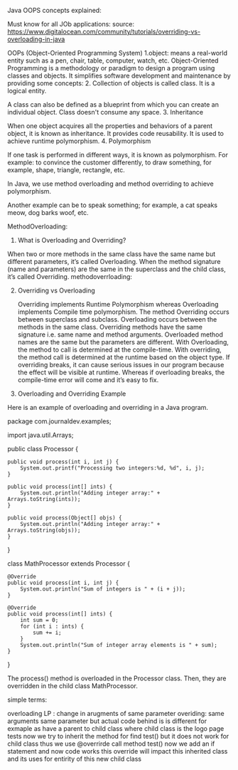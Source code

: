 Java OOPS concepts explained:

Must know for all JOb applications:
source: https://www.digitalocean.com/community/tutorials/overriding-vs-overloading-in-java


 OOPs (Object-Oriented Programming System)
1.object:
means a real-world entity such as a pen, chair, table, computer, watch, etc. Object-Oriented Programming is a methodology or paradigm to design a program using classes and objects. It simplifies software development and maintenance by providing some concepts:
2. Collection of objects is called class. It is a logical entity.

A class can also be defined as a blueprint from which you can create an individual object. Class doesn't consume any space.
3. Inheritance

When one object acquires all the properties and behaviors of a parent object, it is known as inheritance. It provides code reusability. It is used to achieve runtime polymorphism.
4. Polymorphism

If one task is performed in different ways, it is known as polymorphism. For example: to convince the customer differently, to draw something, for example, shape, triangle, rectangle, etc.

In Java, we use method overloading and method overriding to achieve polymorphism.

Another example can be to speak something; for example, a cat speaks meow, dog barks woof, etc.

MethodOverloading:
1. What is Overloading and Overriding?

When two or more methods in the same class have the same name but different parameters, it’s called Overloading. When the method signature (name and parameters) are the same in the superclass and the child class, it’s called Overriding.
methodoverrloading: 

2. Overriding vs Overloading

    Overriding implements Runtime Polymorphism whereas Overloading implements Compile time polymorphism.
    The method Overriding occurs between superclass and subclass. Overloading occurs between the methods in the same class.
    Overriding methods have the same signature i.e. same name and method arguments. Overloaded method names are the same but the parameters are different.
    With Overloading, the method to call is determined at the compile-time. With overriding, the method call is determined at the runtime based on the object type.
    If overriding breaks, it can cause serious issues in our program because the effect will be visible at runtime. Whereas if overloading breaks, the compile-time error will come and it’s easy to fix.


3. Overloading and Overriding Example

Here is an example of overloading and overriding in a Java program.

package com.journaldev.examples;

import java.util.Arrays;

public class Processor {

	public void process(int i, int j) {
		System.out.printf("Processing two integers:%d, %d", i, j);
	}

	public void process(int[] ints) {
		System.out.println("Adding integer array:" + Arrays.toString(ints));
	}

	public void process(Object[] objs) {
		System.out.println("Adding integer array:" + Arrays.toString(objs));
	}
}

class MathProcessor extends Processor {

	@Override
	public void process(int i, int j) {
		System.out.println("Sum of integers is " + (i + j));
	}

	@Override
	public void process(int[] ints) {
		int sum = 0;
		for (int i : ints) {
			sum += i;
		}
		System.out.println("Sum of integer array elements is " + sum);
	}

}

The process() method is overloaded in the Processor class. Then, they are overridden in the child class MathProcessor.

simple terms:

overloading LP : change in arugments of same parameter
overiding: same arguments same parameter
but actual code behind is is different
for exmaple as have a parent to child class
where child class is the logo page tests
now we try to inherit the method for find test() but it does not work for child class
thus we use @overrirde
call method test()
now we add an if statement and now code works
this override will impact this inherited class and its uses for entirity of this new child class
